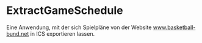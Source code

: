 # ExtractGameSchedule
Eine Anwendung, mit der sich Spielpläne von der Website www.basketball-bund.net in ICS exportieren lassen.
